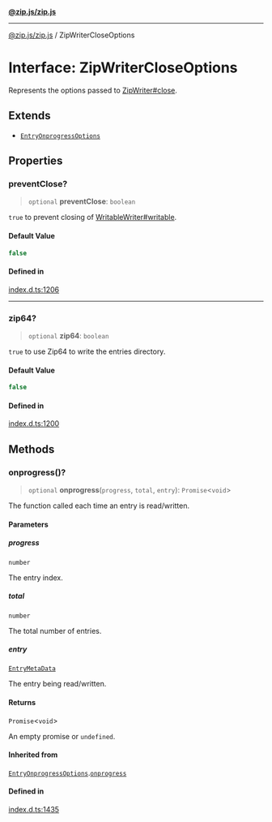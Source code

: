 [**@zip.js/zip.js**](../README.md)

***

[@zip.js/zip.js](../globals.md) / ZipWriterCloseOptions

# Interface: ZipWriterCloseOptions

Represents the options passed to  [ZipWriter#close](../classes/ZipWriter.md#close).

## Extends

- [`EntryOnprogressOptions`](EntryOnprogressOptions.md)

## Properties

### preventClose?

> `optional` **preventClose**: `boolean`

`true` to prevent closing of [WritableWriter#writable](WritableWriter.md#writable).

#### Default Value

```ts
false
```

#### Defined in

[index.d.ts:1206](https://github.com/gildas-lormeau/zip.js/blob/24ecd74cb4237f29fe97eb10cff1144c3877ce3d/index.d.ts#L1206)

***

### zip64?

> `optional` **zip64**: `boolean`

`true` to use Zip64 to write the entries directory.

#### Default Value

```ts
false
```

#### Defined in

[index.d.ts:1200](https://github.com/gildas-lormeau/zip.js/blob/24ecd74cb4237f29fe97eb10cff1144c3877ce3d/index.d.ts#L1200)

## Methods

### onprogress()?

> `optional` **onprogress**(`progress`, `total`, `entry`): `Promise`\<`void`\>

The function called each time an entry is read/written.

#### Parameters

##### progress

`number`

The entry index.

##### total

`number`

The total number of entries.

##### entry

[`EntryMetaData`](EntryMetaData.md)

The entry being read/written.

#### Returns

`Promise`\<`void`\>

An empty promise or `undefined`.

#### Inherited from

[`EntryOnprogressOptions`](EntryOnprogressOptions.md).[`onprogress`](EntryOnprogressOptions.md#onprogress)

#### Defined in

[index.d.ts:1435](https://github.com/gildas-lormeau/zip.js/blob/24ecd74cb4237f29fe97eb10cff1144c3877ce3d/index.d.ts#L1435)
